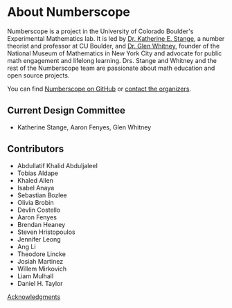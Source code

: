 # About Numberscope

Numberscope is a project in the University of Colorado Boulder's Experimental
Mathematics lab. It is led by
[Dr. Katherine E. Stange](https://math.katestange.net/), a number theorist and
professor at CU Boulder, and [Dr. Glen Whitney](http://studioinfinity.org),
founder of the National Museum of Mathematics in New York City and advocate
for public math engagement and lifelong learning. Drs. Stange and Whitney and
the rest of the Numberscope team are passionate about math education and open
source projects.

You can find [Numberscope on GitHub](https://github.com/numberscope) or
[contact the organizers](mailto:numberscope@colorado.edu).

## Current Design Committee

-   Katherine Stange, Aaron Fenyes, Glen Whitney 

## Contributors

-   Abdullatif Khalid Abduljaleel
-   Tobias Aldape
-   Khaled Allen
-   Isabel Anaya
-   Sebastian Bozlee
-   Olivia Brobin
-   Devlin Costello
-   Aaron Fenyes
-   Brendan Heaney
-   Steven Hristopoulos
-   Jennifer Leong
-   Ang Li
-   Theodore Lincke
-   Josiah Martinez
-   Willem Mirkovich
-   Liam Mulhall
-   Daniel H. Taylor

[Acknowledgments](acknowledgments.md)
